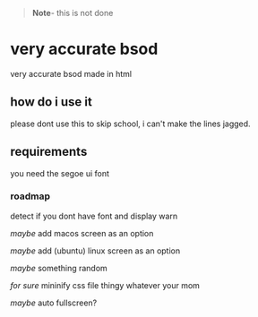 <!-- GO AWAY MARKDOWNLINT -->
> **Note**- this is not done

# very accurate bsod

very accurate bsod made in html

## how do i use it

please dont use this to skip school, i can't make the lines jagged.

## requirements

you need the segoe ui font

### roadmap

detect if you dont have font and display warn

*maybe* add macos screen as an option

*maybe* add (ubuntu) linux screen as an option

*maybe* something random

*for sure* mininify css file thingy whatever your mom

*maybe* auto fullscreen?
